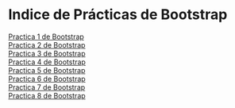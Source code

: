 # Indice de Prácticas de Bootstrap
<a href="https://lala02.github.io/Practicas%20Bootstrap/Practica1.html">Practica 1 de Bootstrap</a><br>
<a href="https://lala02.github.io/Practicas%20Bootstrap/Practica2.html">Practica 2 de Bootstrap</a><br>
<a href="https://lala02.github.io/Practicas%20Bootstrap/Practica3.html">Practica 3 de Bootstrap</a><br>
<a href="https://lala02.github.io/Practicas%20Bootstrap/Practica4.html">Practica 4 de Bootstrap</a><br>
<a href="https://lala02.github.io/Practicas%20Bootstrap/practica5.html">Practica 5 de Bootstrap</a><br>
<a href="https://lala02.github.io/Practicas%20Bootstrap/Practica6.html">Practica 6 de Bootstrap</a><br>
<a href="https://lala02.github.io/Practicas%20Bootstrap/Practica7.html">Practica 7 de Bootstrap</a><br>
<a href="https://lala02.github.io/Practicas%20Bootstrap/Practica8.html">Practica 8 de Bootstrap</a><br>


